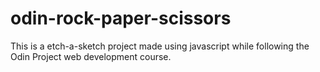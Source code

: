 # odin-rock-paper-scissors
This is a etch-a-sketch project made using javascript while following the Odin Project web development course.